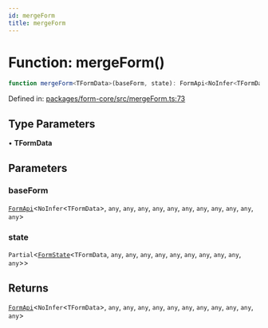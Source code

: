 ```yaml
---
id: mergeForm
title: mergeForm
---
```


<!-- DO NOT EDIT: this page is autogenerated from the type comments -->

# Function: mergeForm()

```ts
function mergeForm<TFormData>(baseForm, state): FormApi<NoInfer<TFormData>, any, any, any, any, any, any, any, any, any, any, any>
```

Defined in: [packages/form-core/src/mergeForm.ts:73](https://github.com/ws-rush/form/blob/main/packages/form-core/src/mergeForm.ts#L73)

## Type Parameters

• **TFormData**

## Parameters

### baseForm

[`FormApi`](../../classes/formapi.md)\<`NoInfer`\<`TFormData`\>, `any`, `any`, `any`, `any`, `any`, `any`, `any`, `any`, `any`, `any`, `any`\>

### state

`Partial`\<[`FormState`](../../interfaces/formstate.md)\<`TFormData`, `any`, `any`, `any`, `any`, `any`, `any`, `any`, `any`, `any`, `any`\>\>

## Returns

[`FormApi`](../../classes/formapi.md)\<`NoInfer`\<`TFormData`\>, `any`, `any`, `any`, `any`, `any`, `any`, `any`, `any`, `any`, `any`, `any`\>
